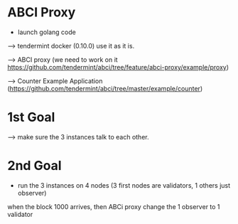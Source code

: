 
# ABCI Proxy

- launch golang code

--> tendermint docker (0.10.0) use it as it is.

--> ABCI proxy (we need to work on it https://github.com/tendermint/abci/tree/feature/abci-proxy/example/proxy)

--> Counter Example Application (https://github.com/tendermint/abci/tree/master/example/counter)

# 1st Goal

--> make sure the 3 instances talk to each other.

# 2nd Goal
- run the 3 instances on 4 nodes (3 first nodes are validators, 1 others just observer)

when the block 1000 arrives, then ABCi proxy change the 1 observer to 1 validator

